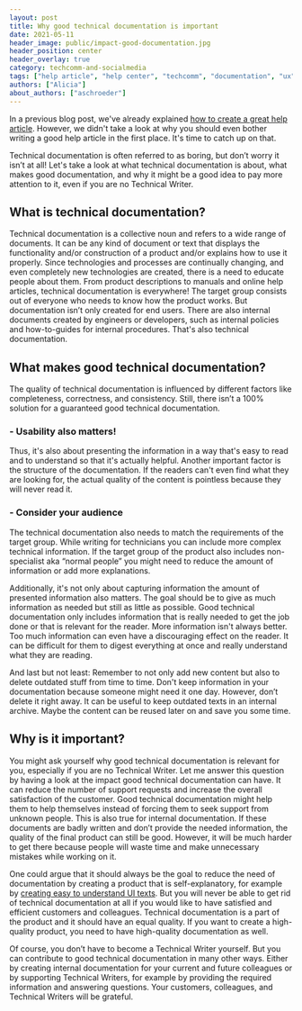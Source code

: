 ```yaml
---
layout: post
title: Why good technical documentation is important
date: 2021-05-11
header_image: public/impact-good-documentation.jpg
header_position: center
header_overlay: true
category: techcomm-and-socialmedia
tags: ["help article", "help center", "techcomm", "documentation", "ux"]
authors: ["Alicia"]
about_authors: ["aschroeder"]
---
```


In a previous blog post, we've already explained [how to create a great help article](/blog/techcomm-and-socialmedia/in-three-steps-to-a-great-help-article/).
However, we didn't take a look at why you should even bother writing a good help article in the first place.
It's time to catch up on that.

Technical documentation is often referred to as boring, but don’t worry it isn’t at all!
Let's take a look at what technical documentation is about, what makes good documentation, and why it might be a good idea to pay more attention to it, even if you are no Technical Writer.

## What is technical documentation?

Technical documentation is a collective noun and refers to a wide range of documents.
It can be any kind of document or text that displays the functionality and/or construction of a product and/or explains how to use it properly.
Since technologies and processes are continually changing, and even completely new technologies are created, there is a need to educate people about them.
From product descriptions to manuals and online help articles, technical documentation is everywhere!
The target group consists out of everyone who needs to know how the product works.
But documentation isn’t only created for end users.
There are also internal documents created by engineers or developers, such as internal policies and how-to-guides for internal procedures.
That's also technical documentation.

## What makes good technical documentation?

The quality of technical documentation is influenced by different factors like completeness, correctness, and consistency.
Still, there isn’t a 100% solution for a guaranteed good technical documentation. 

### - Usability also matters!
Thus, it's also about presenting the information in a way that's easy to read and to understand so that it's actually helpful.
Another important factor is the structure of the documentation.
If the readers can't even find what they are looking for, the actual quality of the content is pointless because they will never read it.

### - Consider your audience

The technical documentation also needs to match the requirements of the target group.
While writing for technicians you can include more complex technical information.
If the target group of the product also includes non-specialist aka “normal people” you might need to reduce the amount of information or add more explanations.

Additionally, it's not only about capturing information the amount of presented information also matters.
The goal should be to give as much information as needed but still as little as possible.
Good technical documentation only includes information that is really needed to get the job done or that is relevant for the reader.
More information isn't always better.
Too much information can even have a discouraging effect on the reader.
It can be difficult for them to digest everything at once and really understand what they are reading.

And last but not least: Remember to not only add new content but also to delete outdated stuff from time to time.
Don't keep information in your documentation because someone might need it one day.
However, don’t delete it right away.
It can be useful to keep outdated texts in an internal archive.
Maybe the content can be reused later on and save you some time.

## Why is it important?

You might ask yourself why good technical documentation is relevant for you, especially if you are no Technical Writer.
Let me answer this question by having a look at the impact good technical documentation can have.
It can reduce the number of support requests and increase the overall satisfaction of the customer.
Good technical documentation might help them to help themselves instead of forcing them to seek support from unknown people.
This is also true for internal documentation.
If these documents are badly written and don’t provide the needed information, the quality of the final product can still be good.
However, it will be much harder to get there because people will waste time and make unnecessary mistakes while working on it.

One could argue that it should always be the goal to reduce the need of documentation by creating a product that is self-explanatory, for example by [creating easy to understand UI texts](/blog/language-and-localization/how-to-create-awesome-ui-texts/).
But you will never be able to get rid of technical documentation at all if you would like to have satisfied and efficient customers and colleagues.
Technical documentation is a part of the product and it should have an equal quality.
If you want to create a high-quality product, you need to have high-quality documentation as well.

Of course, you don’t have to become a Technical Writer yourself.
But you can contribute to good technical documentation in many other ways.
Either by creating internal documentation for your current and future colleagues or by supporting Technical Writers, for example by providing the required information and answering questions.
Your customers, colleagues, and Technical Writers will be grateful.